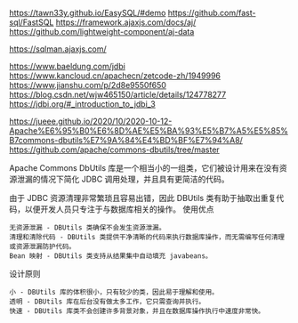 
https://tawn33y.github.io/EasySQL/#demo
https://github.com/fast-sql/FastSQL
https://framework.ajaxjs.com/docs/aj/
https://github.com/lightweight-component/aj-data

https://sqlman.ajaxjs.com/


https://www.baeldung.com/jdbi
https://www.kancloud.cn/apachecn/zetcode-zh/1949996
https://www.jianshu.com/p/2d8e9550f650
https://blog.csdn.net/wjw465150/article/details/124778277
https://jdbi.org/#_introduction_to_jdbi_3

https://jueee.github.io/2020/10/2020-10-12-Apache%E6%95%B0%E6%8D%AE%E5%BA%93%E5%B7%A5%E5%85%B7commons-dbutils%E7%9A%84%E4%BD%BF%E7%94%A8/
https://github.com/apache/commons-dbutils/tree/master

Apache Commons DbUtils 库是一个相当小的一组类，它们被设计用来在没有资源泄漏的情况下简化 JDBC 调用处理，并且具有更简洁的代码。

由于 JDBC 资源清理非常繁琐且容易出错，因此 DBUtils 类有助于抽取出重复代码，以便开发人员只专注于与数据库相关的操作。
使用优点

    无资源泄漏 - DBUtils 类确保不会发生资源泄漏。
    清理和清除代码 - DBUtils 类提供干净清晰的代码来执行数据库操作，而无需编写任何清理或资源泄漏防护代码。
    Bean 映射 - DBUtils 类支持从结果集中自动填充 javabeans。

设计原则

    小 - DBUtils 库的体积很小，只有较少的类，因此易于理解和使用。
    透明 - DBUtils 库在后台没有做太多工作，它只需查询并执行。
    快速 - DBUtils 库类不会创建许多背景对象，并且在数据库操作执行中速度非常快。

